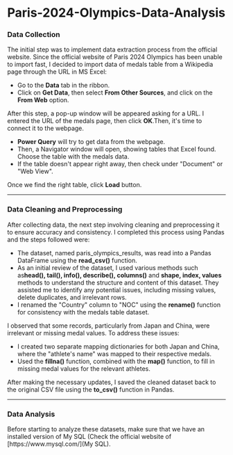 # Paris-2024-Olympics-Data-Analysis
<h3>Data Collection</h3>
<p>The initial step was to implement data extraction process from the official website. Since the official website of Paris 2024 Olympics has been unable to import fast, I decided to import data of medals table from a Wikipedia page through the URL in MS Excel:</p>
<ul>
  <li>Go to the <strong>Data</strong> tab in the ribbon.</li>
  <li>Click on <strong>Get Data</strong>, then select <strong>From Other Sources</strong>, and click on the <strong>From Web</strong> option.</li>
</ul>
  <p>After this step, a pop-up window will be appeared asking for a URL. I entered the URL of the medals page, then click <strong>OK</strong>.Then, it's time to connect it to the webpage.</p>
  
<ul>
  <li><strong>Power Query</strong> will try to get data from the webpage.</li>
  <li>Then, a Navigator window will open, showing tables that Excel found. Choose the table with the medals data.</li>
  <li>If the table doesn't appear right away, then check under "Document" or "Web View".</li>
</ul>
<p>Once we find the right table, click <strong>Load</strong> button.</p>
<hr/>
<h3>Data Cleaning and Preprocessing</h3>
<p>After collecting data, the next step involving cleaning and preprocessing it to ensure accuracy and consistency. I completed this process using Pandas and the steps followed were:</p>
<ul>
  <li>The dataset, named paris_olympics_results, was read into a Pandas DataFrame using the <strong>read_csv()</strong> function.</li>
  <li>As an initial review of the dataset, I used various methods such as<strong>head(), tail(), info(), describe(), columns()</strong> and <strong>shape, index, values</strong> methods to understand the structure and content of this dataset. They assisted me to identify any potential issues, including missing values, delete duplicates, and irrelevant rows.</li>
  <li>I renamed the "Country" column to "NOC" using the <strong>rename()</strong> function for consistency with the medals table dataset.</li>
</ul>
<p>I observed that some records, particularly from Japan and China, were irrelevant or missing medal values. To address these issues:</p>
<ul>
  <li>I created two separate mapping dictionaries for both Japan and China, where the "athlete's name" was mapped to their respective medals.</li>
  <li>Used the <strong>fillna()</strong> function, combined with the <strong>map()</strong> function, to fill in missing medal values for the relevant athletes.</li>
</ul>
<p>After making the necessary updates, I saved the cleaned dataset back to the original CSV file using the <strong>to_csv()</strong> function in Pandas.</p>
<hr />
<h3>Data Analysis</h3>
Before starting to analyze these datasets, make sure that we have an installed version of My SQL (Check the official website of [https://www.mysql.com/](My SQL).
